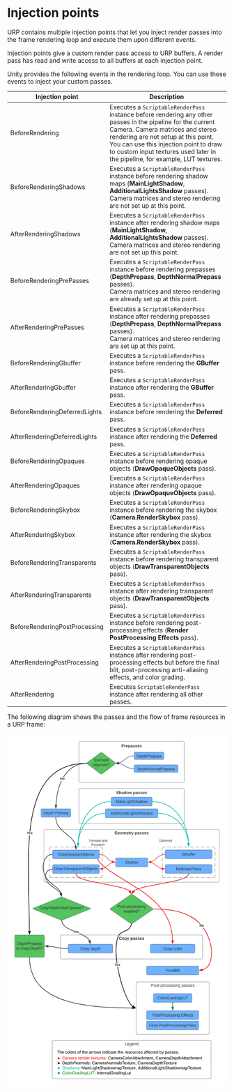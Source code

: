 # Injection points

URP contains multiple injection points that let you inject render passes into the frame rendering loop and execute them upon different events.

Injection points give a custom render pass access to URP buffers. A render pass has read and write access to all buffers at each injection point.

Unity provides the following events in the rendering loop. You can use these events to inject your custom passes.

| **Injection point** | **Description** |
|---------------------|-----------------|
| BeforeRendering | Executes a `ScriptableRenderPass` instance before rendering any other passes in the pipeline for the current Camera. Camera matrices and stereo rendering are not setup at this point. You can use this injection point to draw to custom input textures used later in the pipeline, for example, LUT textures. |
| BeforeRenderingShadows | Executes a `ScriptableRenderPass` instance before rendering shadow maps (**MainLightShadow**, **AdditionalLightsShadow** passes).<br/>Camera matrices and stereo rendering are not set up at this point. |
| AfterRenderingShadows | Executes a `ScriptableRenderPass` instance after rendering shadow maps (**MainLightShadow**, **AdditionalLightsShadow** passes).<br/>Camera matrices and stereo rendering are not set up this point. |
| BeforeRenderingPrePasses | Executes a `ScriptableRenderPass` instance before rendering prepasses (**DepthPrepass**, **DepthNormalPrepass** passes).<br/>Camera matrices and stereo rendering are already set up at this point. |
| AfterRenderingPrePasses | Executes a `ScriptableRenderPass` instance after rendering prepasses (**DepthPrepass**, **DepthNormalPrepass** passes).<br/>Camera matrices and stereo rendering are set up at this point. |
| BeforeRenderingGbuffer | Executes a `ScriptableRenderPass` instance before rendering the **GBuffer** pass. |
| AfterRenderingGbuffer | Executes a `ScriptableRenderPass` instance after rendering the **GBuffer** pass. |
| BeforeRenderingDeferredLights | Executes a `ScriptableRenderPass` instance before rendering the **Deferred** pass. |
| AfterRenderingDeferredLights | Executes a `ScriptableRenderPass` instance after rendering the **Deferred** pass. |
| BeforeRenderingOpaques | Executes a `ScriptableRenderPass` instance before rendering opaque objects (**DrawOpaqueObjects** pass). |
| AfterRenderingOpaques | Executes a `ScriptableRenderPass` instance after rendering opaque objects (**DrawOpaqueObjects** pass). |
| BeforeRenderingSkybox | Executes a `ScriptableRenderPass` instance before rendering the skybox (**Camera.RenderSkybox** pass). |
| AfterRenderingSkybox | Executes a `ScriptableRenderPass` instance after rendering the skybox (**Camera.RenderSkybox** pass). |
| BeforeRenderingTransparents | Executes a `ScriptableRenderPass` instance before rendering transparent objects (**DrawTransparentObjects** pass). |
| AfterRenderingTransparents | Executes a `ScriptableRenderPass` instance after rendering transparent objects (**DrawTransparentObjects** pass). |
| BeforeRenderingPostProcessing | Executes a `ScriptableRenderPass` instance before rendering post-processing effects (**Render PostProcessing Effects** pass). |
| AfterRenderingPostProcessing | Executes a `ScriptableRenderPass` instance after rendering post-processing effects but before the final blit, post-processing anti-aliasing effects, and color grading. |
| AfterRendering | Executes `ScriptableRenderPass` instance after rendering all other passes. |

The following diagram shows the passes and the flow of frame resources in a URP frame:

![URP frame rendering graph and pases](../Images/customizing-urp/urp-frame-graph-passes.png)
